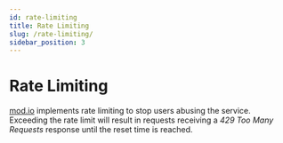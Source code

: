 ```yaml
---
id: rate-limiting
title: Rate Limiting
slug: /rate-limiting/
sidebar_position: 3
---
```


# Rate Limiting

[mod.io](https://mod.io/) implements rate limiting to stop users abusing the service. Exceeding the rate limit will result in requests receiving a _429 Too Many Requests_ response until the reset time is reached.